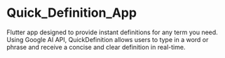 # Quick_Definition_App
Flutter app designed to provide instant definitions for any term you need. Using Google AI API, QuickDefinition allows users to type in a word or phrase and receive a concise and clear definition in real-time.
